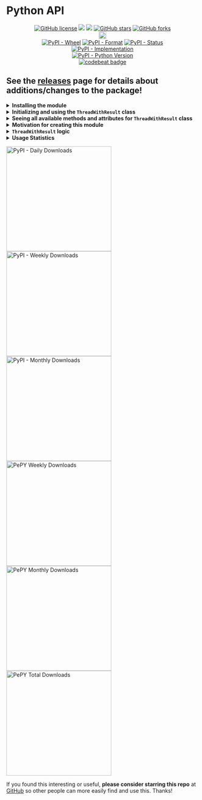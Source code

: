 # Python API

<p align="center">
  <a href="https://github.com/slow-but-steady/save-thread-result/blob/main/LICENSE"><img alt="GitHub license" src="https://img.shields.io/github/license/slow-but-steady/save-thread-result?color=yellow&labelColor=black"></a>
  <a href="https://docs.python.org/3/index.html">    <img src="https://img.shields.io/badge/python-3.0%2B-blue?labelColor=black"/></a>
  <a href="https://www.python.org/dev/peps/pep-0008"><img src="https://img.shields.io/badge/code%20style-PEP8-yellow.svg?labelColor=black"/></a>
  <a href="https://github.com/slow-but-steady/save-thread-result/stargazers"><img alt="GitHub stars" src="https://img.shields.io/github/stars/slow-but-steady/save-thread-result?color=blue&labelColor=black"></a>
  <a href="https://github.com/slow-but-steady/save-thread-result/network"><img alt="GitHub forks" src="https://img.shields.io/github/forks/slow-but-steady/save-thread-result?color=yellow&labelColor=black"></a>
  <br>
  <a href="https://badge.fury.io/py/save-thread-result"><img src="https://badge.fury.io/py/save-thread-result.svg" alt="PyPI version" height="20"></a>
  <br>
  <a href="https://pypi.org/project/save-thread-result/"><img alt="PyPI - Wheel" src="https://img.shields.io/pypi/wheel/save-thread-result?labelColor=black&label=PyPI%20-%20Wheel"></a>
  <a href="https://pypi.org/project/save-thread-result/#files/"><img alt="PyPI - Format" src="https://img.shields.io/pypi/format/save-thread-result?labelColor=black&label=PyPI%20-%20Format"></a>
  <a href="https://pypi.org/project/save-thread-result/#history/"><img alt="PyPI - Status" src="https://img.shields.io/pypi/status/save-thread-result?labelColor=black&label=PyPI%20-%20Status"></a>
  <br>
  <a href="https://pypi.org/project/save-thread-result/"><img alt="PyPI - Implementation" src="https://img.shields.io/pypi/implementation/save-thread-result?labelColor=black&label=PyPI%20-%20Implementation"></a>
  <br>
  <a href="https://pypi.org/project/save-thread-result/"><img alt="PyPI - Python Version" src="https://img.shields.io/pypi/pyversions/save-thread-result?labelColor=black&label=PyPI%20-%20Python%20Version"></a>
  <br>
  <a href="https://codebeat.co/projects/github-com-slow-but-steady-save-thread-result-main"><img alt="codebeat badge" src="https://codebeat.co/badges/a0678ef2-391a-4aee-82bf-cf223c4084ce" /></a>
</p>

## See the [releases](https://github.com/slow-but-steady/save-thread-result/releases) page for details about additions/changes to the package!

<details>
  <summary><b>Installing the module</b></summary>

Enter the following in your command line:

```python
# if something isn't working properly, try rerunning this
# the problem may have been fixed with a newer version

pip3 install -U save-thread-result     # MacOS/Linux
pip  install -U save-thread-result     # Windows

# if that doesn't work:

python3 -m pip install -U save-thread-result     # MacOS/Linux
python  -m pip install -U save-thread-result     # Windows
```
</details>

<details>
  <summary><b>Initializing and using the <code>ThreadWithResult</code> class</b></summary>

This module uses a [`threading.Thread`](https://docs.python.org/3/library/threading.html#threading.Thread) subclass `ThreadWithResult` that saves the result of a thread (from [`threading`](https://docs.python.org/3/library/threading.html) built-in module in the [Python Standard library](https://docs.python.org/3/library/index.html)) as its `result` attribute - i.e. after the thread finishes running, call `thread.result` to get the return value from the function that ran on that thread.

```
python3     # MacOS/Linux
python      # Windows
```
```python
from save_thread_result import ThreadWithResult

# As of Release 0.0.3, you can also specify values for
#`group`, `name`, and `daemon` if you want to set those
# values manually.
thread = ThreadWithResult(
    target = my_function,
    args   = (my_function_arg1, my_function_arg2, ...)
    kwargs = {my_function_kwarg1: kwarg1_value, my_function_kwarg2: kwarg2_value, ...}
)

thread.start()
thread.join()
if getattr(thread, 'result', None):
    print(thread.result)
else:
    # thread.result attribute not set - something caused
    # the thread to terminate BEFORE the thread finished
    # executing the function passed in through the
    # `target` argument
    print('ERROR! Something went wrong while executing this thread, and the function you passed in did NOT complete!!')
```
To see why checking `getattr(thread, 'result', None)` might be necessary for a more complicated scenario, [see this modification in a testing module](https://github.com/slow-but-steady/yt-videos-list/commit/27cc6a9fde087715c7179d6745b139daf3bb731e) from the [`yt-videos-list` package](https://github.com/slow-but-steady/yt-videos-list/tree/main/python). NOTE that the `result` attribute was named `failed` in this commit (the subclass implementation here assigned the result of the threaded function to `self.failed` instead of to `self.result`)!

Verified scenario:
  - see this commit: [Import ThreadWithResult from save_thread_result package (↑ DRY)](https://github.com/slow-but-steady/yt-videos-list/commit/164434d6188efb2971979e4ba35b01e6615aece2)
</details>

<details>
  <summary><b>Seeing <b>all</b> available methods and attributes for <code>ThreadWithResult</code> class</b></summary>

```
python3     # MacOS/Linux
python      # Windows
```
```python
from save_thread_result import ThreadWithResult
help(ThreadWithResult)

# OR

import save_thread_result
help(save_thread_result.ThreadWithResult)

# SEEING MODULE METADATA
import save_thread_result
help(save_thread_result)
```

</details>

<details>
  <summary><b>Motivation for creating this module</b></summary>

I created this module because I needed to [store the result](https://github.com/slow-but-steady/yt-videos-list/commit/8fc62703047b9f8de287306239885cd5138a8d7e) of a thread [while running tests](https://github.com/slow-but-steady/yt-videos-list/blob/main/python/tests/test_shared.py) for the `yt-videos-list` module and there seemed to be no simple way to get the result from `threading.Thread()` without importing other modules, creating a `Queue`, or creating a `list` and then storing the result in the list, or doing other hacky things.
  <details>
    <summary><b>Sources I looked at before creating the custom class below</b></summary>

  - [Return value from thread](https://stackoverflow.com/questions/1886090/return-value-from-thread)
  - [Threading in python: retrieve return value when using target= [duplicate]](https://stackoverflow.com/questions/2577233/threading-in-python-retrieve-return-value-when-using-target)
  - [How to get the return value from a thread in python?](https://stackoverflow.com/questions/6893968/how-to-get-the-return-value-from-a-thread-in-python)
  - [Using Python Threading and Returning Multiple Results (Tutorial)](https://www.shanelynn.ie/using-python-threading-for-multiple-results-queue/)
  - [How to get the return value from a thread using python](https://www.edureka.co/community/31966/how-to-get-the-return-value-from-a-thread-using-python)
  - [How to manage python threads results?](https://stackoverflow.com/questions/3239617/how-to-manage-python-threads-results#3239815)
  - [How to obtain the results from a pool of threads in python?](https://stackoverflow.com/questions/26104512/how-to-obtain-the-results-from-a-pool-of-threads-in-python)
  - [Google search](https://www.google.com/search?hl=en&q=python%20save%20thread%20result)
  </details>

  <details>
    <summary><b>Implementation in <code>yt-videos-list</code></b></summary>

  - see commits:
    - [Add custom class to store thread result](https://github.com/slow-but-steady/yt-videos-list/commit/8fc62703047b9f8de287306239885cd5138a8d7e)
    - [Make ThreadWithResult attribute names more descriptive](https://github.com/slow-but-steady/yt-videos-list/commit/f1d58f6deeb2becf9038a94c3fb964bccc5321d3)
    - [Add ThreadWithResult class docstring (test_shared.py)](https://github.com/slow-but-steady/yt-videos-list/commit/b10480b6979f96443ab9e2e62e515c4da30eccdb)
    - [Import ThreadWithResult from `save_thread_result` package (↑ DRY)](https://github.com/slow-but-steady/yt-videos-list/commit/164434d6188efb2971979e4ba35b01e6615aece2)
  - see `yt-videos-list` [Release 0.5.0](https://github.com/slow-but-steady/yt-videos-list/releases/tag/v0.5.0) for other threading bugs and workarounds!
  </details>
</details>

<details>
  <summary><b><code>ThreadWithResult</code> logic</b></summary>

This module is really only 6 lines of code:
```python
import threading

class ThreadWithResult(threading.Thread):
    def __init__(self, group=None, target=None, name=None, args=(), kwargs={}, *, daemon=None):
        def function():
            self.result = target(*args, **kwargs)
        super().__init__(group=group, target=function, name=name, daemon=daemon)
```

For a more detailed explanation, read through the [docstrings](https://github.com/slow-but-steady/save-thread-result/blob/main/python/save_thread_result/__init__.py) in the `thread_with_result` module. This is also accessible through the python interpreter with
```
python3     # MacOS/Linux
python      # Windows
```
```python
import save_thread_result
help(save_thread_result)
```
</details>

<details>
  <summary><b>Usage Statistics</b></summary>

- [PePy](https://pepy.tech/project/save-thread-result)
- [PyPI Stats](https://pypistats.org/packages/save-thread-result)
</details>
<p>
  <a href="https://pypistats.org/packages/save-thread-result"><img alt="PyPI - Daily Downloads" src="https://img.shields.io/pypi/dd/save-thread-result?labelColor=black&color=blue&label=PyPI%20downloads%20%28excludes%20mirrors%29" width="275"></a>
  <a href="https://pypistats.org/packages/save-thread-result"><img alt="PyPI - Weekly Downloads" src="https://img.shields.io/pypi/dw/save-thread-result?labelColor=black&color=yellow&label=PyPI%20downloads%20%28excludes%20mirrors%29"width="275"></a>
  <a href="https://pypistats.org/packages/save-thread-result"><img alt="PyPI - Monthly Downloads" src="https://img.shields.io/pypi/dm/save-thread-result?labelColor=black&color=blue&label=PyPI%20downloads%20%28excludes%20mirrors%29"width="275"></a>
  <br>
  <a href="https://pepy.tech/project/save-thread-result"><img alt="PePY Weekly Downloads" src="https://static.pepy.tech/personalized-badge/save-thread-result?period=week&units=international_system&left_color=black&right_color=yellow&left_text=PePY%20Downloads/week%20%28includes%20mirrors%29" width="275"></a>
  <a href="https://pepy.tech/project/save-thread-result"><img alt="PePY Monthly Downloads" src="https://static.pepy.tech/personalized-badge/save-thread-result?period=month&units=international_system&left_color=black&right_color=blue&left_text=PePY%20Downloads/month%20%28includes%20mirrors%29" width="275"></a>
  <a href="https://pepy.tech/project/save-thread-result"><img alt="PePY Total Downloads" src="https://static.pepy.tech/personalized-badge/save-thread-result?period=total&units=international_system&left_color=black&right_color=yellow&left_text=PePY%20Downloads%20Total%20%28includes%20mirrors%29" width="275"></a>
</p>

If you found this interesting or useful, **please consider starring this repo** at [GitHub](https://github.com/slow-but-steady/save-thread-result) so other people can more easily find and use this. Thanks!
